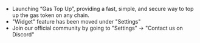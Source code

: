 - Launching “Gas Top Up”, providing a fast, simple, and secure way to top up the gas token on any chain.
- "Widget" feature has been moved under "Settings"
- Join our official community by going to "Settings" -> "Contact us on Discord"
